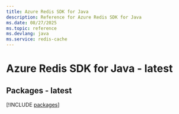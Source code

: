 ```yaml
---
title: Azure Redis SDK for Java
description: Reference for Azure Redis SDK for Java
ms.date: 08/27/2025
ms.topic: reference
ms.devlang: java
ms.service: redis-cache
---
```

# Azure Redis SDK for Java - latest
## Packages - latest
[!INCLUDE [packages](redis-index.md)]